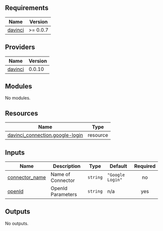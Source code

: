 <!-- BEGIN_TF_DOCS -->
## Requirements

| Name | Version |
|------|---------|
| <a name="requirement_davinci"></a> [davinci](#requirement\_davinci) | >= 0.0.7 |

## Providers

| Name | Version |
|------|---------|
| <a name="provider_davinci"></a> [davinci](#provider\_davinci) | 0.0.10 |

## Modules

No modules.

## Resources

| Name | Type |
|------|------|
| [davinci_connection.google-login](https://registry.terraform.io/providers/samir-gandhi/davinci/latest/docs/resources/connection) | resource |

## Inputs

| Name | Description | Type | Default | Required |
|------|-------------|------|---------|:--------:|
| <a name="input_connector_name"></a> [connector\_name](#input\_connector\_name) | Name of Connector | `string` | `"Google Login"` | no |
| <a name="input_openId"></a> [openId](#input\_openId) | OpenId Parameters | `string` | n/a | yes |

## Outputs

No outputs.
<!-- END_TF_DOCS -->